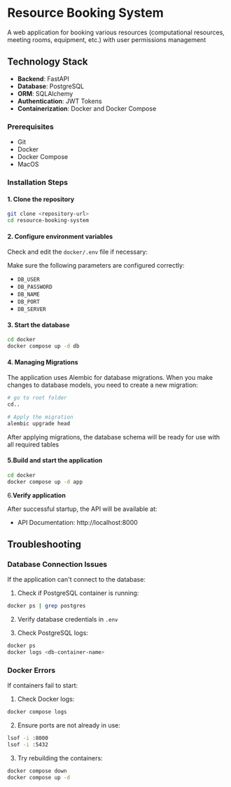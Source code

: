 # Resource Booking System

A web application for booking various resources (computational resources, meeting rooms, equipment, etc.) with user permissions management

## Technology Stack

- **Backend**: FastAPI
- **Database**: PostgreSQL
- **ORM**: SQLAlchemy
- **Authentication**: JWT Tokens
- **Containerization**: Docker and Docker Compose

### Prerequisites

- Git
- Docker
- Docker Compose
- MacOS

### Installation Steps

#### 1. Clone the repository

```bash
git clone <repository-url>
cd resource-booking-system
```

#### 2. Configure environment variables

Check and edit the `docker/.env` file if necessary:

Make sure the following parameters are configured correctly:
- `DB_USER`
- `DB_PASSWORD`
- `DB_NAME`
- `DB_PORT`
- `DB_SERVER`

#### 3. Start the database

```bash
cd docker
docker compose up -d db
```

#### 4. Managing Migrations

The application uses Alembic for database migrations.
When you make changes to database models, you need to create a new migration:

```bash
# go to root folder
cd..

# Apply the migration
alembic upgrade head
```
After applying migrations, the database schema will be ready for use with all required tables

#### 5.Build and start the application

```bash
cd docker
docker compose up -d app
```


6.**Verify application**

After successful startup, the API will be available at:
- API Documentation: http://localhost:8000


## Troubleshooting

### Database Connection Issues

If the application can't connect to the database:

1. Check if PostgreSQL container is running:
```bash
docker ps | grep postgres
```

2. Verify database credentials in `.env`

3. Check PostgreSQL logs:
```bash
docker ps
docker logs <db-container-name>
```

### Docker Errors

If containers fail to start:

1. Check Docker logs:
```bash
docker compose logs
```

2. Ensure ports are not already in use:
```bash
lsof -i :8000
lsof -i :5432
```

3. Try rebuilding the containers:
```bash
docker compose down
docker compose up -d
```